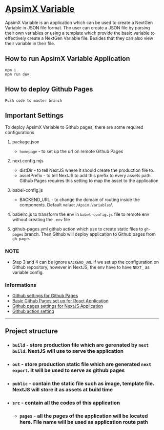 # [ApsimX Variable](https://QAAFI.github.io/Apsim.Variables) 

ApsimX Variable is an application which can be used to create a NextGen Variable in JSON file format. The user can create a JSON file by parsing their own variables or using a template which provide the basic variable to effectively create a NextGen Variable file. Besides that they can also view their variable in their file.

## How to run ApsimX Variable Application
```
npm i
npm run dev
```

## How to deploy Github Pages
```
Push code to master branch
```

## Important Settings

To deploy ApsimX Variable to Github pages, there are some required configurations 

1. package.json
   - `homepage` - to set up the url on remote Github Pages

2. next.config.mjs
   - distDir - to tell NextJS where it should create the production file to.
   - assetPrefix - to tell NextJS to add this prefix to every assets path. Github Pages requires this setting to map the asset to the application

3. babel-config.js
   - BACKEND_URL - to change the domain of routing inside the components. Default value: `/Apsim.Variables`\
   
4. babelrc.js
   to transform the env in `babel-config.js` file to remote env without creating the `.env` file

5. github-pages.yml
   github action which use to create static files to `gh-pages` branch. Then Github will deploy application to Github pages from `gh-pages`

### NOTE
- Step 3 and 4 can be ignore `BACKEND_URL` if we set up the configuration on Github repository, however in NextJS, the env have to have `NEXT_` as variable config. 
   
### Informations
- [Github settings for Github Pages](https://docs.github.com/en/pages/getting-started-with-github-pages/configuring-a-publishing-source-for-your-github-pages-site)
- [Basic Github Pages set up for React Application](https://github.com/gitname/react-gh-pages)
- [Github pages settings for NextJS Application](https://medium.com/@anotherplanet/git-tips-next-js-github-pages-2dbc9a819cb8)
- [Github action setting](https://www.linkedin.com/pulse/deploy-nextjs-app-github-pages-federico-antu%C3%B1a/)

---
## Project structure
- ### `build` - store production file which are gerenated by `next build`. NextJS will use to serve the application
- ### `out` - store production static file which are generated `next export`. It will be used to serve as github pages
- ### `public` - contain the static file such as image, template file. NextJS will store it as assets at build time
- ### `src` - contain all the codes of this application
   - ### `pages` - all the pages of the application will be located here. File name will be used as application route path
